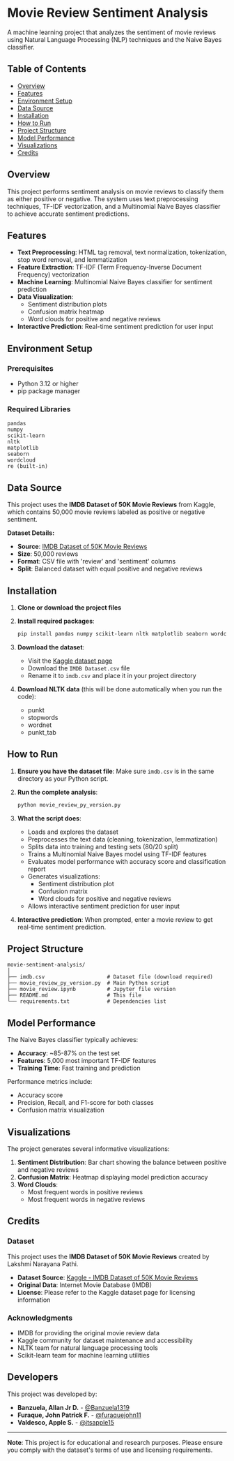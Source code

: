 # Movie Review Sentiment Analysis

A machine learning project that analyzes the sentiment of movie reviews using Natural Language Processing (NLP) techniques and the Naive Bayes classifier.

## Table of Contents
- [Overview](#overview)
- [Features](#features)
- [Environment Setup](#environment-setup)
- [Data Source](#data-source)
- [Installation](#installation)
- [How to Run](#how-to-run)
- [Project Structure](#project-structure)
- [Model Performance](#model-performance)
- [Visualizations](#visualizations)
- [Credits](#credits)

## Overview

This project performs sentiment analysis on movie reviews to classify them as either positive or negative. The system uses text preprocessing techniques, TF-IDF vectorization, and a Multinomial Naive Bayes classifier to achieve accurate sentiment predictions.

## Features

- **Text Preprocessing**: HTML tag removal, text normalization, tokenization, stop word removal, and lemmatization
- **Feature Extraction**: TF-IDF (Term Frequency-Inverse Document Frequency) vectorization
- **Machine Learning**: Multinomial Naive Bayes classifier for sentiment prediction
- **Data Visualization**: 
  - Sentiment distribution plots
  - Confusion matrix heatmap
  - Word clouds for positive and negative reviews
- **Interactive Prediction**: Real-time sentiment prediction for user input

## Environment Setup

### Prerequisites
- Python 3.12 or higher
- pip package manager

### Required Libraries
```
pandas
numpy
scikit-learn
nltk
matplotlib
seaborn
wordcloud
re (built-in)
```

## Data Source

This project uses the **IMDB Dataset of 50K Movie Reviews** from Kaggle, which contains 50,000 movie reviews labeled as positive or negative sentiment.

**Dataset Details:**
- **Source**: [IMDB Dataset of 50K Movie Reviews](https://www.kaggle.com/datasets/lakshmi25npathi/imdb-dataset-of-50k-movie-reviews)
- **Size**: 50,000 reviews
- **Format**: CSV file with 'review' and 'sentiment' columns
- **Split**: Balanced dataset with equal positive and negative reviews

## Installation

1. **Clone or download the project files**

2. **Install required packages**:
   ```bash
   pip install pandas numpy scikit-learn nltk matplotlib seaborn wordcloud
   ```

3. **Download the dataset**:
   - Visit the [Kaggle dataset page](https://www.kaggle.com/datasets/lakshmi25npathi/imdb-dataset-of-50k-movie-reviews)
   - Download the `IMDB Dataset.csv` file
   - Rename it to `imdb.csv` and place it in your project directory

4. **Download NLTK data** (this will be done automatically when you run the code):
   - punkt
   - stopwords
   - wordnet
   - punkt_tab

## How to Run

1. **Ensure you have the dataset file**:
   Make sure `imdb.csv` is in the same directory as your Python script.

2. **Run the complete analysis**:
   ```bash
   python movie_review_py_version.py
   ```

3. **What the script does**:
   - Loads and explores the dataset
   - Preprocesses the text data (cleaning, tokenization, lemmatization)
   - Splits data into training and testing sets (80/20 split)
   - Trains a Multinomial Naive Bayes model using TF-IDF features
   - Evaluates model performance with accuracy score and classification report
   - Generates visualizations:
     - Sentiment distribution plot
     - Confusion matrix
     - Word clouds for positive and negative reviews
   - Allows interactive sentiment prediction for user input

4. **Interactive prediction**:
   When prompted, enter a movie review to get real-time sentiment prediction.

## Project Structure

```
movie-sentiment-analysis/
│
├── imdb.csv                    # Dataset file (download required)
├── movie_review_py_version.py  # Main Python script
├── movie_review.ipynb          # Jupyter file version
├── README.md                   # This file
└── requirements.txt            # Dependencies list
```

## Model Performance

The Naive Bayes classifier typically achieves:
- **Accuracy**: ~85-87% on the test set
- **Features**: 5,000 most important TF-IDF features
- **Training Time**: Fast training and prediction

Performance metrics include:
- Accuracy score
- Precision, Recall, and F1-score for both classes
- Confusion matrix visualization

## Visualizations

The project generates several informative visualizations:

1. **Sentiment Distribution**: Bar chart showing the balance between positive and negative reviews
2. **Confusion Matrix**: Heatmap displaying model prediction accuracy
3. **Word Clouds**: 
   - Most frequent words in positive reviews
   - Most frequent words in negative reviews

## Credits

### Dataset
This project uses the **IMDB Dataset of 50K Movie Reviews** created by Lakshmi Narayana Pathi.

- **Dataset Source**: [Kaggle - IMDB Dataset of 50K Movie Reviews](https://www.kaggle.com/datasets/lakshmi25npathi/imdb-dataset-of-50k-movie-reviews)
- **Original Data**: Internet Movie Database (IMDB)
- **License**: Please refer to the Kaggle dataset page for licensing information

### Acknowledgments
- IMDB for providing the original movie review data
- Kaggle community for dataset maintenance and accessibility
- NLTK team for natural language processing tools
- Scikit-learn team for machine learning utilities

## Developers

This project was developed by:

- **Banzuela, Allan Jr D.** - [@Banzuela1319](https://github.com/Banzuela1319)
- **Furaque, John Patrick F.** - [@furaquejohn11](https://github.com/furaquejohn11)
- **Valdesco, Apple S.** - [@itsapple15](https://github.com/itsapple15)
---

**Note**: This project is for educational and research purposes. Please ensure you comply with the dataset's terms of use and licensing requirements.